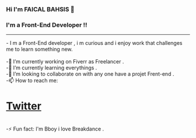 ### Hi I'm FAICAL BAHSIS 👋

### I'm a Front-End Developer !!

<hr>
- I m a Front-End developer , i m curious and i enjoy work that challenges me to learn something new.
<br/><br/>
-🔭 I’m currently working on  Fiverr as Freelancer .<br/>
-🌱 I’m currently learning everythings .<br/>
-👯 I’m looking to collaborate on with any one have a projet Frent-end .<br/>
-📫 How to reach me: <a href="https://twitter.com/FBahsis"><h1>Twitter</h1></a><br/>
-⚡ Fun fact: I'm Bboy i love Breakdance .<br/>


